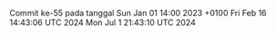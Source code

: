 Commit ke-55 pada tanggal Sun Jan 01 14:00 2023 +0100
Fri Feb 16 14:43:06 UTC 2024
Mon Jul  1 21:43:10 UTC 2024

